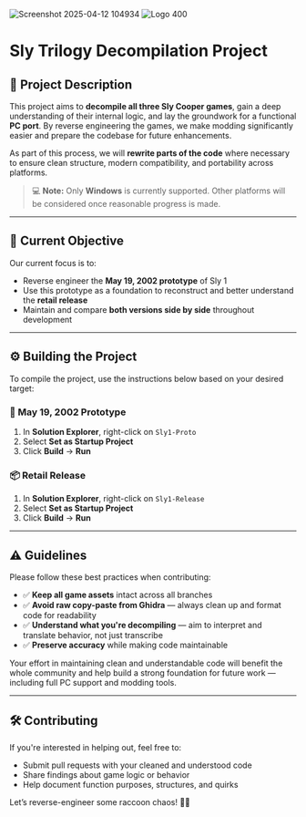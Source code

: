 
![Screenshot 2025-04-12 104934](https://github.com/user-attachments/assets/427a43f6-d1aa-49eb-83a7-8330da425520)
![Logo 400](https://github.com/user-attachments/assets/c61aef16-88a8-4c4d-809c-c7295aaac31a)


# Sly Trilogy Decompilation Project

## 📖 Project Description

This project aims to **decompile all three Sly Cooper games**, gain a deep understanding of their internal logic, and lay the groundwork for a functional **PC port**. By reverse engineering the games, we make modding significantly easier and prepare the codebase for future enhancements.

As part of this process, we will **rewrite parts of the code** where necessary to ensure clean structure, modern compatibility, and portability across platforms.

> 💻 **Note:** Only **Windows** is currently supported. Other platforms will be considered once reasonable progress is made.

---

## 🎯 Current Objective

Our current focus is to:
- Reverse engineer the **May 19, 2002 prototype** of Sly 1
- Use this prototype as a foundation to reconstruct and better understand the **retail release**
- Maintain and compare **both versions side by side** throughout development

---

## ⚙️ Building the Project

To compile the project, use the instructions below based on your desired target:

### 🧪 May 19, 2002 Prototype
1. In **Solution Explorer**, right-click on `Sly1-Proto`
2. Select **Set as Startup Project**
3. Click **Build** → **Run**

### 📦 Retail Release
1. In **Solution Explorer**, right-click on `Sly1-Release`
2. Select **Set as Startup Project**
3. Click **Build** → **Run**

---

## ⚠️ Guidelines

Please follow these best practices when contributing:

- ✅ **Keep all game assets** intact across all branches
- ✅ **Avoid raw copy-paste from Ghidra** — always clean up and format code for readability
- ✅ **Understand what you're decompiling** — aim to interpret and translate behavior, not just transcribe
- ✅ **Preserve accuracy** while making code maintainable

Your effort in maintaining clean and understandable code will benefit the whole community and help build a strong foundation for future work — including full PC support and modding tools.

---

## 🛠️ Contributing

If you're interested in helping out, feel free to:
- Submit pull requests with your cleaned and understood code
- Share findings about game logic or behavior
- Help document function purposes, structures, and quirks

Let’s reverse-engineer some raccoon chaos! 🦝🔥

